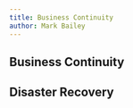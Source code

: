 ```yaml
---
title: Business Continuity
author: Mark Bailey
---
```


## Business Continuity

## Disaster Recovery
